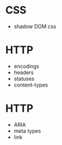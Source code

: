 # CSS
- shadow DOM css

# HTTP
- encodings
- headers
- statuses
- content-types

# HTTP
- ARIA
- meta types
- link
